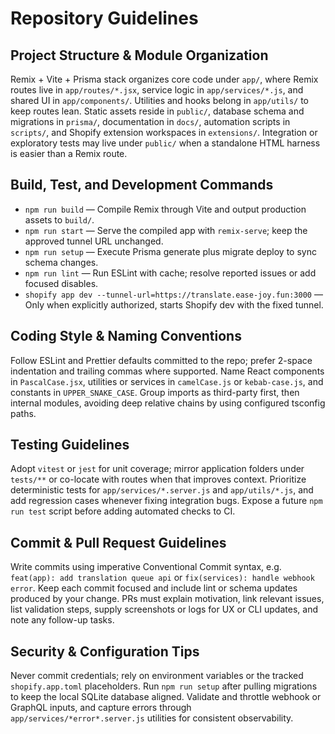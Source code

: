 # Repository Guidelines

## Project Structure & Module Organization
Remix + Vite + Prisma stack organizes core code under `app/`, where Remix routes live in `app/routes/*.jsx`, service logic in `app/services/*.js`, and shared UI in `app/components/`. Utilities and hooks belong in `app/utils/` to keep routes lean. Static assets reside in `public/`, database schema and migrations in `prisma/`, documentation in `docs/`, automation scripts in `scripts/`, and Shopify extension workspaces in `extensions/`. Integration or exploratory tests may live under `public/` when a standalone HTML harness is easier than a Remix route.

## Build, Test, and Development Commands
- `npm run build` — Compile Remix through Vite and output production assets to `build/`.
- `npm run start` — Serve the compiled app with `remix-serve`; keep the approved tunnel URL unchanged.
- `npm run setup` — Execute Prisma generate plus migrate deploy to sync schema changes.
- `npm run lint` — Run ESLint with cache; resolve reported issues or add focused disables.
- `shopify app dev --tunnel-url=https://translate.ease-joy.fun:3000` — Only when explicitly authorized, starts Shopify dev with the fixed tunnel.

## Coding Style & Naming Conventions
Follow ESLint and Prettier defaults committed to the repo; prefer 2-space indentation and trailing commas where supported. Name React components in `PascalCase.jsx`, utilities or services in `camelCase.js` or `kebab-case.js`, and constants in `UPPER_SNAKE_CASE`. Group imports as third-party first, then internal modules, avoiding deep relative chains by using configured tsconfig paths.

## Testing Guidelines
Adopt `vitest` or `jest` for unit coverage; mirror application folders under `tests/**` or co-locate with routes when that improves context. Prioritize deterministic tests for `app/services/*.server.js` and `app/utils/*.js`, and add regression cases whenever fixing integration bugs. Expose a future `npm run test` script before adding automated checks to CI.

## Commit & Pull Request Guidelines
Write commits using imperative Conventional Commit syntax, e.g. `feat(app): add translation queue api` or `fix(services): handle webhook error`. Keep each commit focused and include lint or schema updates produced by your change. PRs must explain motivation, link relevant issues, list validation steps, supply screenshots or logs for UX or CLI updates, and note any follow-up tasks.

## Security & Configuration Tips
Never commit credentials; rely on environment variables or the tracked `shopify.app.toml` placeholders. Run `npm run setup` after pulling migrations to keep the local SQLite database aligned. Validate and throttle webhook or GraphQL inputs, and capture errors through `app/services/*error*.server.js` utilities for consistent observability.
